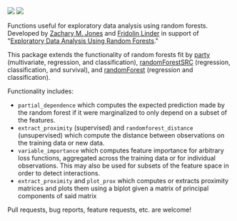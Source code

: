 ![](https://travis-ci.org/zmjones/edarf.svg) ![](http://www.r-pkg.org/badges/version/edarf)

Functions useful for exploratory data analysis using random forests. Developed by [Zachary M. Jones](http://zmjones.com) and [Fridolin Linder](http://polisci.la.psu.edu/people/fjl128) in support of "[Exploratory Data Analysis Using Random Forests](https://github.com/zmjones/rfss/)."

This package extends the functionality of random forests fit by [party](http://cran.r-project.org/web/packages/party/index.html) (multivariate, regression, and classification), [randomForestSRC](http://cran.r-project.org/web/packages/randomForestSRC/index.html) (regression, classification, and survival), and [randomForest](http://cran.r-project.org/web/packages/randomForest/index.html) (regression and classification).

Functionality includes:

 - `partial_dependence` which computes the expected prediction made by the random forest if it were marginalized to only depend on a subset of the features.
 - `extract_proximity` (supervised) and `randomforest_distance` (unsupervised) which compute the distance between observations on the training data or new data.
 - `variable_importance` which computes feature importance for arbitrary loss functions, aggregated across the training data or for individual observations. This may also be used for subsets of the feature space in order to detect interactions.
 - `extract_proximity` and `plot_prox` which computes or extracts proximity matrices and plots them using a biplot given a matrix of principal components of said matrix

Pull requests, bug reports, feature requests, etc. are welcome!
